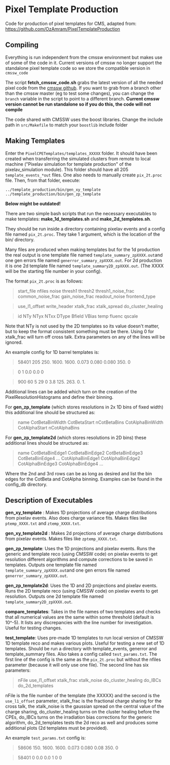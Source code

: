 # Pixel Template Production
Code for production of pixel templates for CMS, adapted from: https://github.com/OzAmram/PixelTemplateProduction

## Compiling

Everything is run independent from the cmssw environment but makes use of some of the code in it. Current versions of cmssw no longer support the standalone pixel template code so we store the compatible version in `cmssw_code`


The script **fetch\_cmssw\_code.sh** grabs the latest version of all the needed pixel code from the [cmssw github](https://github.com/cms-sw/cmssw).
If you want to grab from a branch other than the cmssw master (eg to test some
changes), you can change the `branch` variable in the script to point to a different branch. **Current cmssw version cannot be run standalone so if you do this, the code will not compile**

The code shared with CMSSW uses the boost libraries. Change the include path in `src/Makefile` to match your `boostlib` include folder

## Making Templates

Enter the `PixelCPETemplates/templates_XXXXX` folder. It should have been created when transferring the simulated clusters from remote to local machine ("Pixelav simulation for template production" of the pixelav_simulation module). This folder should have all 205 `template_events_*out` files. One also needs to manually create `pix_2t.proc` file. Then, from that folder, execute:
```
../template_production/bin/gen_xy_template
../template_production/bin/gen_zp_template
```

**Below might be outdated!**

There are two simple bash scripts that run the necessary executables to make templates: **make\_1d\_templates.sh** and **make\_2d\_templates.sh**. 

They should be run inside a directory containing pixelav events and a config file named `pix_2t.proc`. They take 1 argument, which is the location of the bin/ directory. 

Many files are produced when making templates but for the 1d production the real output is one template file named `template_summary_zpXXXX.out`and one gen errors file named `generror_summary_zpXXXX.out`. For 2d production it is one 2d template file named `template_summary2D_zpXXXX.out`. (The XXXX will be the starting file number in your config). 

The format `pix_2t.proc` is as follows:

> start\_file nfiles noise thresh1 thresh2 thresh1\_noise\_frac common\_noise\_frac gain\_noise\_frac readout\_noise frontend\_type

> use\_l1\_offset write\_header xtalk\_frac xtalk\_spread do\_cluster\_healing


> id NTy NTyx NTxx DType Bfield VBias temp fluenc qscale 

Note that NTy is not used by the 2D templates so its value doesn't matter, but to keep the format consistent something must be there. 
Using 0 for xtalk\_frac will turn off cross talk. 
Extra parameters on any of the lines will be ignored. 

An example config for 1D barrel templates is: 

> 58401 205 250. 1600. 1600. 0.073 0.080 0.080 350. 0

> 0 1 0.0 0.0 0

> 900 60 5 29 0 3.8 125. 263. 0. 1.


Additional lines can be added which turn on the creation of the
PixelResolutionHistograms and define their binning. 

For **gen_zp_template** (which stores resolutions in 2x 1D bins of fixed width) this additional line should be structured as:

> name CotBetaBinWidth CotBetaStart nCotBetaBins CotAlphaBinWidth CotAlphaStart nCotAlphaBins


For **gen_zp_template2d** (which stores resolutions in 2D bins) these additional lines should be structured as:

> name
> CotBetaBinEdge1  CotBetaBinEdge2  CotBetaBinEdge3  CotBetaBinEdge4  ...
> CotAlphaBinEdge1  CotAlphaBinEdge2  CotAlphaBinEdge3  CotAlphaBinEdge4  ...

Where the 2nd and 3rd rows can be as long as desired and list the bin edges for
the CotBeta and CotAlpha binning.
Examples can be found in the config\_db directory.


## Description of Executables
**gen\_xy\_template** : Makes 1D projections of average charge distributions from pixelav events. Also does charge variance fits. Makes files like `ptemp_XXXX.txt` and `ztemp_XXXX.txt`.

**gen\_xy\_template2d** : Makes 2d projections of average charge distributions from pixelav events.  Makes files like `zptemp_XXXX.txt`.

**gen\_zp\_template**: Uses the 1D projections and pixelav events. Runs the generic and template reco (using CMSSW code) on pixelav events to get resolution different algorithms and compute corrections to be saved in templates. Outputs one template file named `template_summary_zpXXXX.out`and one gen errors file named `generror_summary_zpXXXX.out`.

**gen\_zp\_template2d**: Uses the 1D and 2D projections and pixelav events. Runs the 2D template reco (using CMSSW code) on pixelav events to get resolution. Outputs one 2d template file named `template_summary2D_zpXXXX.out`.

**compare\_templates**: Takes in the file names of two templates and checks that all numerical values are the same within some threshold (default is 10^-5). It lists any discrepancies with the line number for investigation. Useful for testing changes. 

**test_template**: Uses pre-made 1D templates to run local version of CMSSW 1D template reco and makes various plots. Useful for testing a new set of 1D templates. 
Should be run a directory with template\_events, generror and template\_summary files. Also takes a config called `test_params.txt`.
The first line of the config is the same as the `pix_2t.proc` but without the
nfiles parameter (because it will only use one file). 
The second line has six  parameters:

> nFile use_l1_offset xtalk_frac xtalk_noise do_cluster_healing do_IBCs do_2d_templates

nFile is the file number of the template (the XXXXX) and the
second is the `use_l1_offset` parameter, xtalk_frac is the fractional charge sharing for the cross talk, the xtalk_noise is the gaussian spread on the central value of the charge sharing, do_cluster_healing turns on the cluster healing before the CPEs, do_IBCs turns on the irradiation bias corrections for the generic algorithm, do_2d_templates tests the 2d reco as well and produces some additional plots (2d templates must be provided).



An example `test_params.txt` config is:
> 58606 150. 1600. 1600. 0.073 0.080 0.08 350. 0

> 58401 0 0.0 0.0 1 0 0



